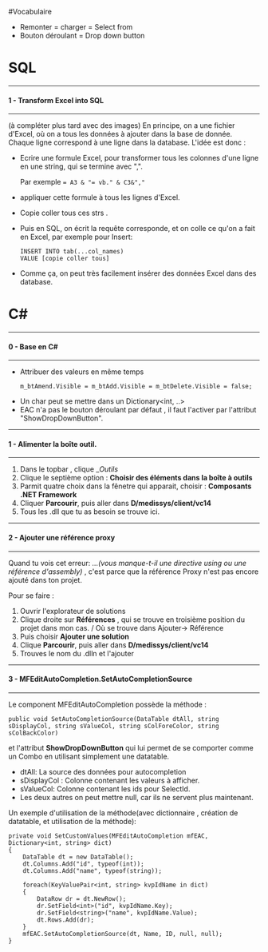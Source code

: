 #Vocabulaire
- Remonter = charger = Select from
- Bouton déroulant = Drop down button
# SQL
***
#### 1 - Transform Excel into SQL
***
(à compléter plus tard avec des images)
En principe, on a une fichier d'Excel, où on a tous les données à ajouter dans la base de donnée.
Chaque ligne correspond à une ligne dans la database.
L'idée est donc :
- Ecrire une formule Excel, pour transformer tous les colonnes d'une ligne en une string, qui se termine avec ",".

   Par exemple
      ````
      = A3 & "= vb." & C3&","
      ````
- appliquer cette formule à tous les lignes d'Excel.
- Copie coller tous ces strs .
- Puis en SQL, on écrit la requête corresponde, et on colle ce qu'on a fait en Excel, par exemple pour Insert:
    ```
    INSERT INTO tab(...col_names)
    VALUE [copie coller tous]
    ```
- Comme ça, on peut très facilement insérer des données Excel dans des database.

# C#
***
#### 0 - Base en C#
***
- Attribuer des valeurs en même temps
    ```
    m_btAmend.Visible = m_btAdd.Visible = m_btDelete.Visible = false;
    ```
- Un char peut se mettre dans un Dictionary<int, ..> 
- EAC n'a pas le bouton déroulant par défaut , il faut l'activer par l'attribut "ShowDropDownButton".

***
#### 1 - Alimenter la boîte outil.
***
1. Dans le topbar , clique __Outils_
2. Clique le septième option : __Choisir des éléments dans la boîte à outils__
3. Parmit quatre choix dans la fênetre qui apparait, choisir : __Composants .NET Framework__
4. Cliquer __Parcourir__, puis aller dans __D/medissys/client/vc14__
5. Tous les .dll que tu as besoin se trouve ici.

***
#### 2 - Ajouter une référence proxy
***
Quand tu vois cet erreur: _...(vous manque-t-il une directive using ou une référence d'assembly)_ , 
c'est parce que la référence Proxy n'est pas encore ajouté dans ton projet.

Pour se faire :
1. Ouvrir l'explorateur de solutions
2. Clique droite sur __Références__ , qui se trouve en troisième position du projet dans mon cas. / Où se trouve dans Ajouter-> Référence
3. Puis choisir __Ajouter une solution__
4. Clique __Parcourir__, puis aller dans __D/medissys/client/vc14__
5. Trouves le nom du .dlln et l'ajouter

***
#### 3 - MFEditAutoCompletion.SetAutoCompletionSource
***
Le component MFEditAutoCompletion possède la méthode : 
```
public void SetAutoCompletionSource(DataTable dtAll, string sDisplayCol, string sValueCol, string sColForeColor, string sColBackColor)
```
et l'attribut __ShowDropDownButton__ qui lui permet de se comporter comme un Combo en utilisant simplement une datatable.
- dtAll: La source des données pour autocompletion
- sDisplayCol : Colonne contenant les valeurs à afficher.
- sValueCol: Colonne contenant les ids pour SelectId.
- Les deux autres on peut mettre null,  car ils ne servent plus maintenant.

Un exemple d'utilisation de la méthode(avec dictionnaire , création de datatable, et utilisation de la méthode):
```
private void SetCustomValues(MFEditAutoCompletion mfEAC, Dictionary<int, string> dict)
{
    DataTable dt = new DataTable();
    dt.Columns.Add("id", typeof(int));
    dt.Columns.Add("name", typeof(string));
    
    foreach(KeyValuePair<int, string> kvpIdName in dict) 
    {
        DataRow dr = dt.NewRow();
        dr.SetField<int>("id", kvpIdName.Key);
        dr.SetField<string>("name", kvpIdName.Value);
        dt.Rows.Add(dr);
    }
    mfEAC.SetAutoCompletionSource(dt, Name, ID, null, null);
} 
```
